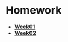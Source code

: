 # Homework
- [**Week01**](https://svetlanaglad.github.io/Svetlana.github.io/HTML-Css/Week01/)
- [**Week02**](https://svetlanaglad.github.io/Svetlana.github.io/HTML-Css/Week02/)
